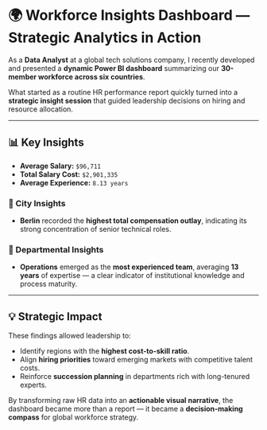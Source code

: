 # 🌍 Workforce Insights Dashboard — Strategic Analytics in Action

As a **Data Analyst** at a global tech solutions company, I recently developed and presented a **dynamic Power BI dashboard** summarizing our **30-member workforce across six countries**.  

What started as a routine HR performance report quickly turned into a **strategic insight session** that guided leadership decisions on hiring and resource allocation.

---

## 📊 Key Insights

- **Average Salary:** `$96,711`  
- **Total Salary Cost:** `$2,901,335`  
- **Average Experience:** `8.13 years`  

### 🌆 City Insights
- **Berlin** recorded the **highest total compensation outlay**, indicating its strong concentration of senior technical roles.  

### 🧩 Departmental Insights
- **Operations** emerged as the **most experienced team**, averaging **13 years** of expertise — a clear indicator of institutional knowledge and process maturity.

---

## 💡 Strategic Impact

These findings allowed leadership to:

- Identify regions with the **highest cost-to-skill ratio**.  
- Align **hiring priorities** toward emerging markets with competitive talent costs.  
- Reinforce **succession planning** in departments rich with long-tenured experts.  

By transforming raw HR data into an **actionable visual narrative**, the dashboard became more than a report — it became a **decision-making compass** for global workforce strategy.
